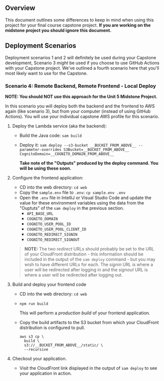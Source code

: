 ## Overview
This document outlines some differences to keep in mind when using this project for your final course capstone project. **If you are working on the midstone project you should ignore this document.**

## Deployment Scenarios
Deployment scenarios 1 and 2 will definitely be used during your Capstone development, Scenario 3 _might_ be used if you choose to use GitHub Actions with your Capstone project. We've outlined a fourth scenario here that you'll most likely want to use for the Capstone.

### Scenario 4: Remote Backend, Remote Frontend - Local Deploy

**NOTE: You should NOT use this approach for the Unit 5 Midstone Project.**

In this scenario you will deploy both the backend and the frontend to AWS again (like scenario 3), but from your computer (instead of using GitHub Actions). You will use your individual capstone AWS profile for this scenario.

1. Deploy the Lambda service (aka the backend):
    - Build the Java code: `sam build`
    - Deploy it: `sam deploy --s3-bucket __BUCKET_FROM_ABOVE__ --parameter-overrides S3Bucket=__BUCKET_FROM_ABOVE__ CognitoDomain=__COGNITO_DOMAIN_FROM_ABOVE__`

      **Take note of the "Outputs" produced by the deploy command. You will be using these soon.**

2. Configure the frontend application:
    - CD into the web directory: `cd web`
    - Copy the `sample.env` file to `.env`: `cp sample.env .env`
    - Open the `.env` file in IntelliJ or Visual Studio Code and update the value for these environment variables using the data from the "Ouptuts" of the `sam deploy` in the previous section.
        - `API_BASE_URL`
        - `COGNITO_DOMAIN`
        - `COGNITO_USER_POOL_ID`
        - `COGNITO_USER_POOL_CLIENT_ID`
        - `COGNITO_REDIRECT_SIGNIN`
        - `COGNITO_REDIRECT_SIGNOUT`

   > **NOTE:** The two _redirect_ URLs should probably be set to the URL of your CloudFront distribution - this information should be included in the output of the `sam deploy` command - but you may wish to have different URLs for each. The _signin_ URL is where a user will be redirected after logging in and the _signout_ URL is where a user will be redirected after logging out.

3. Build and deploy your frontend code
    - CD into the web directory: `cd web`
    - `npm run build`

      This will perform a _production build_ of your frontend application.

    - Copy the build artifacts to the S3 bucket from which your CloudFront distribution is configured to pull.

      ```shell
      aws s3 cp \
        build \
        s3://__BUCKET_FROM_ABOVE__/static/ \
        --recursive
      ```
4. Checkout your application.
    - Visit the CloudFront link displayed in the output of `sam deploy` to see your application in action.
